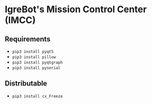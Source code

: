 # IgreBot's Mission Control Center (IMCC)

 
## Requirements

 * `pip3 install pyqt5`
 * `pip3 install pillow`
 * `pip3 install pyqtgraph`
 * `pip3 install pyserial`
 
 ## Distributable
 
 * `pip3 install cx_Freeze`